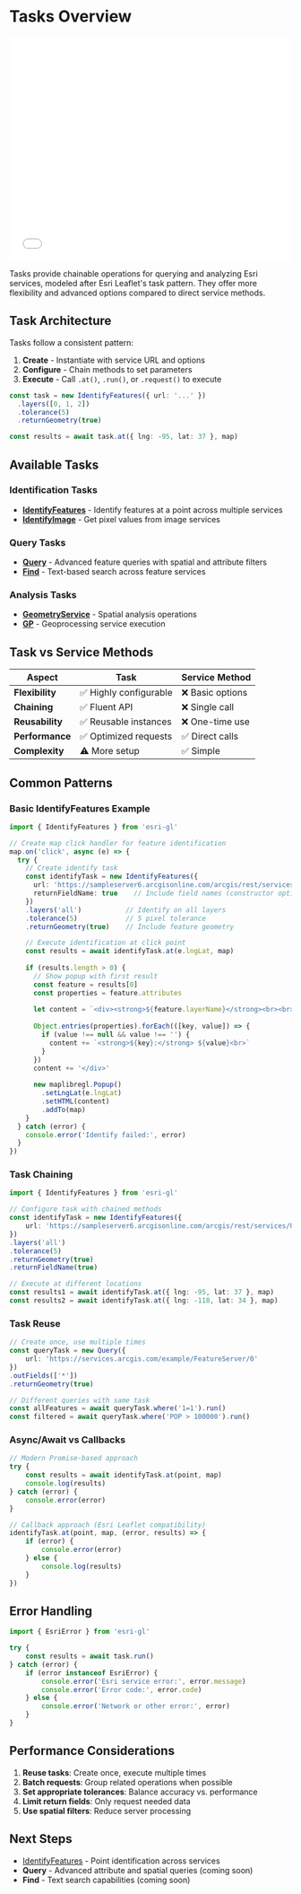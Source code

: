 # Tasks Overview

<iframe src="/examples/identify-features-task.html" width="100%" height="400" frameBorder="0" style={{border: '1px solid #ccc', borderRadius: '8px', marginBottom: '20px'}}></iframe>

Tasks provide chainable operations for querying and analyzing Esri services, modeled after Esri Leaflet's task pattern. They offer more flexibility and advanced options compared to direct service methods.

## Task Architecture

Tasks follow a consistent pattern:
1. **Create** - Instantiate with service URL and options
2. **Configure** - Chain methods to set parameters  
3. **Execute** - Call `.at()`, `.run()`, or `.request()` to execute

```typescript
const task = new IdentifyFeatures({ url: '...' })
  .layers([0, 1, 2])
  .tolerance(5)
  .returnGeometry(true)

const results = await task.at({ lng: -95, lat: 37 }, map)
```

## Available Tasks

### Identification Tasks
- **[IdentifyFeatures](./identify-features)** - Identify features at a point across multiple services
- **[IdentifyImage](#)** - Get pixel values from image services

### Query Tasks  
- **[Query](#)** - Advanced feature queries with spatial and attribute filters
- **[Find](#)** - Text-based search across feature services

### Analysis Tasks
- **[GeometryService](#)** - Spatial analysis operations
- **[GP](#)** - Geoprocessing service execution

## Task vs Service Methods

| Aspect | Task | Service Method |
|--------|------|---------------|
| **Flexibility** | ✅ Highly configurable | ❌ Basic options |
| **Chaining** | ✅ Fluent API | ❌ Single call |
| **Reusability** | ✅ Reusable instances | ❌ One-time use |
| **Performance** | ✅ Optimized requests | ✅ Direct calls |
| **Complexity** | ⚠️ More setup | ✅ Simple |

## Common Patterns

### Basic IdentifyFeatures Example

```typescript
import { IdentifyFeatures } from 'esri-gl'

// Create map click handler for feature identification
map.on('click', async (e) => {
  try {
    // Create identify task
    const identifyTask = new IdentifyFeatures({
      url: 'https://sampleserver6.arcgisonline.com/arcgis/rest/services/USA/MapServer',
      returnFieldName: true    // Include field names (constructor option)
    })
    .layers('all')           // Identify on all layers
    .tolerance(5)            // 5 pixel tolerance
    .returnGeometry(true)    // Include feature geometry

    // Execute identification at click point
    const results = await identifyTask.at(e.lngLat, map)
    
    if (results.length > 0) {
      // Show popup with first result
      const feature = results[0]
      const properties = feature.attributes
      
      let content = `<div><strong>${feature.layerName}</strong><br><br>`
      
      Object.entries(properties).forEach(([key, value]) => {
        if (value !== null && value !== '') {
          content += `<strong>${key}:</strong> ${value}<br>`
        }
      })
      content += '</div>'
      
      new maplibregl.Popup()
        .setLngLat(e.lngLat)
        .setHTML(content)
        .addTo(map)
    }
  } catch (error) {
    console.error('Identify failed:', error)
  }
})
```

### Task Chaining

```typescript
import { IdentifyFeatures } from 'esri-gl'

// Configure task with chained methods
const identifyTask = new IdentifyFeatures({
    url: 'https://sampleserver6.arcgisonline.com/arcgis/rest/services/USA/MapServer'
})
.layers('all')
.tolerance(5)
.returnGeometry(true)
.returnFieldName(true)

// Execute at different locations
const results1 = await identifyTask.at({ lng: -95, lat: 37 }, map)
const results2 = await identifyTask.at({ lng: -118, lat: 34 }, map)
```

### Task Reuse

```typescript
// Create once, use multiple times
const queryTask = new Query({
    url: 'https://services.arcgis.com/example/FeatureServer/0'
})
.outFields(['*'])
.returnGeometry(true)

// Different queries with same task
const allFeatures = await queryTask.where('1=1').run()
const filtered = await queryTask.where('POP > 100000').run()
```

### Async/Await vs Callbacks

```typescript
// Modern Promise-based approach
try {
    const results = await identifyTask.at(point, map)
    console.log(results)
} catch (error) {
    console.error(error)
}

// Callback approach (Esri Leaflet compatibility)
identifyTask.at(point, map, (error, results) => {
    if (error) {
        console.error(error)
    } else {
        console.log(results)
    }
})
```

## Error Handling

```typescript
import { EsriError } from 'esri-gl'

try {
    const results = await task.run()
} catch (error) {
    if (error instanceof EsriError) {
        console.error('Esri service error:', error.message)
        console.error('Error code:', error.code)
    } else {
        console.error('Network or other error:', error)
    }
}
```

## Performance Considerations

1. **Reuse tasks**: Create once, execute multiple times
2. **Batch requests**: Group related operations when possible
3. **Set appropriate tolerances**: Balance accuracy vs. performance
4. **Limit return fields**: Only request needed data
5. **Use spatial filters**: Reduce server processing

## Next Steps

- [IdentifyFeatures](./identify-features) - Point identification across services
- **Query** - Advanced attribute and spatial queries (coming soon)
- **Find** - Text search capabilities (coming soon)